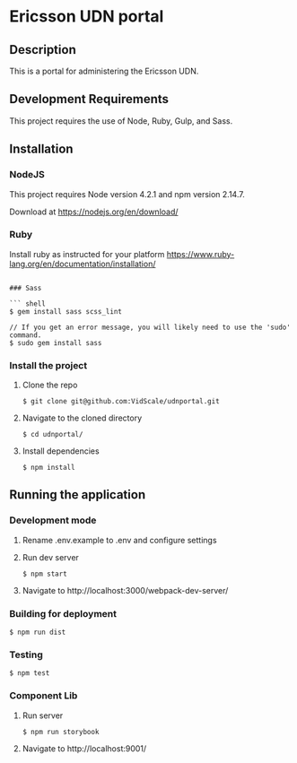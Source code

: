 # Ericsson UDN portal


## Description

This is a portal for administering the Ericsson UDN.

## Development Requirements
This project requires the use of Node, Ruby, Gulp, and Sass.

## Installation

### NodeJS
This project requires Node version 4.2.1 and npm version 2.14.7.

Download at https://nodejs.org/en/download/

### Ruby

Install ruby as instructed for your platform
https://www.ruby-lang.org/en/documentation/installation/
```

### Sass

``` shell
$ gem install sass scss_lint

// If you get an error message, you will likely need to use the 'sudo' command.
$ sudo gem install sass
```

### Install the project

1. Clone the repo
   ``` shell
   $ git clone git@github.com:VidScale/udnportal.git
   ```

2. Navigate to the cloned directory
   ``` shell
   $ cd udnportal/
   ```

3. Install dependencies
   ``` shell
   $ npm install
   ```

## Running the application

### Development mode
1. Rename .env.example to .env and configure settings

2. Run dev server
   ``` shell
   $ npm start
   ```
    
3. Navigate to http://localhost:3000/webpack-dev-server/

### Building for deployment

```shell
$ npm run dist
```

### Testing
```shell
$ npm test
```

### Component Lib
1. Run server
   ```shell
   $ npm run storybook
   ```
   
2. Navigate to http://localhost:9001/